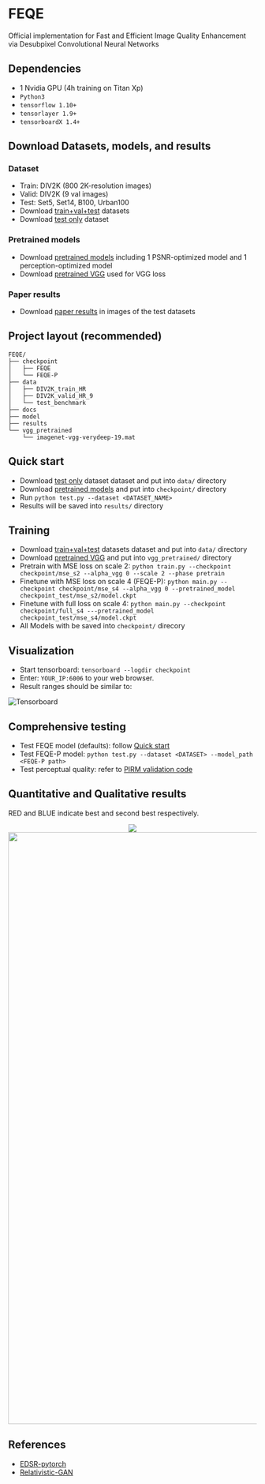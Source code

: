 # FEQE
Official implementation for Fast and Efficient Image Quality Enhancement via Desubpixel Convolutional Neural Networks
## Dependencies
- 1 Nvidia GPU (4h training on Titan Xp)
- ``Python3``
- ``tensorflow 1.10+``
- ``tensorlayer 1.9+``
- ``tensorboardX 1.4+``

## Download Datasets, models, and results
### Dataset
- Train: DIV2K (800 2K-resolution images)
- Valid: DIV2K (9 val images)
- Test: Set5, Set14, B100, Urban100
- Download [train+val+test](https://drive.google.com/file/d/1dyL6KxaBI8Aq7E3AnuIK-RODkqXUAfcF/view?usp=sharing) datasets
- Download [test only](https://drive.google.com/file/d/1bch29fFj5t7IwoNjceuK8lFM6-ivwrP5/view?usp=sharing) dataset
    
### Pretrained models
- Download [pretrained models](https://drive.google.com/file/d/1ok7-Y0Ldbyi9Ii0Cm3wTzMx8vPvt6zIR/view?usp=sharing) including 1 PSNR-optimized model and 1 perception-optimized model
- Download [pretrained VGG](https://drive.google.com/file/d/1KLZOwxW0KpQxRwwUepVYEi147UG9IRIx/view?usp=sharing) used for VGG loss
    
### Paper results
- Download [paper results]() in images of the test datasets

## Project layout (recommended)
```
FEQE/
├── checkpoint
│   ├── FEQE
│   └── FEQE-P
├── data
│   ├── DIV2K_train_HR
│   ├── DIV2K_valid_HR_9
│   └── test_benchmark
├── docs
├── model
├── results
└── vgg_pretrained
    └── imagenet-vgg-verydeep-19.mat
```
## Quick start
- Download [test only](https://drive.google.com/file/d/1bch29fFj5t7IwoNjceuK8lFM6-ivwrP5/view?usp=sharing) dataset dataset and put into ``data/`` directory
- Download [pretrained models](https://drive.google.com/file/d/1ok7-Y0Ldbyi9Ii0Cm3wTzMx8vPvt6zIR/view?usp=sharing) and put into ``checkpoint/`` directory
- Run ``python test.py --dataset <DATASET_NAME>``
- Results will be saved into ``results/`` directory

## Training
- Download [train+val+test](https://drive.google.com/file/d/1dyL6KxaBI8Aq7E3AnuIK-RODkqXUAfcF/view?usp=sharing) datasets dataset and put into ``data/`` directory
- Download [pretrained VGG](https://drive.google.com/file/d/1KLZOwxW0KpQxRwwUepVYEi147UG9IRIx/view?usp=sharing) and put into ``vgg_pretrained/`` directory
- Pretrain with MSE loss on scale 2: ``python train.py --checkpoint checkpoint/mse_s2 --alpha_vgg 0 --scale 2 --phase pretrain``
- Finetune with MSE loss on scale 4 (FEQE-P): ``python main.py --checkpoint checkpoint/mse_s4 --alpha_vgg 0 --pretrained_model checkpoint_test/mse_s2/model.ckpt``
- Finetune with full loss on scale 4: ``python main.py --checkpoint checkpoint/full_s4 ---pretrained_model checkpoint_test/mse_s4/model.ckpt``
- All Models with be saved into ``checkpoint/`` direcory

## Visualization
- Start tensorboard: ``tensorboard --logdir checkpoint``
- Enter: ``YOUR_IP:6006`` to your web browser.
- Result ranges should be similar to:

![Tensorboard](https://github.com/thangvubk/PESR/blob/master/docs/tensorboard.PNG)

## Comprehensive testing
- Test FEQE model (defaults): follow [Quick start](#quick-start)
- Test FEQE-P model: ``python test.py --dataset <DATASET> --model_path <FEQE-P path>``
- Test perceptual quality: refer to [PIRM validation code](https://github.com/roimehrez/PIRM2018)

## Quantitative and Qualitative results
<p> RED and BLUE indicate best and second best respectively.</p>
<p align="center">
    <img src="https://github.com/thangvubk/PESR/blob/master/docs/quantitative.PNG">
    <img width="800" height="1200", src="https://github.com/thangvubk/PESR/blob/master/docs/qualitative.PNG">
</p>

## References
- [EDSR-pytorch](https://github.com/thstkdgus35/EDSR-PyTorch)
- [Relativistic-GAN](https://github.com/AlexiaJM/RelativisticGAN)
